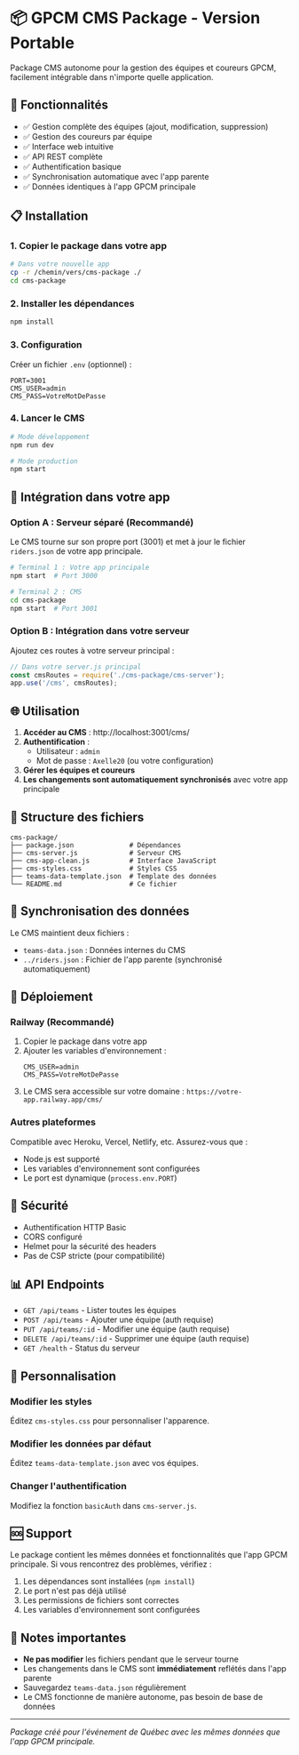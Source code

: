 # 📦 GPCM CMS Package - Version Portable

Package CMS autonome pour la gestion des équipes et coureurs GPCM, facilement intégrable dans n'importe quelle application.

## 🎯 Fonctionnalités

- ✅ Gestion complète des équipes (ajout, modification, suppression)
- ✅ Gestion des coureurs par équipe
- ✅ Interface web intuitive
- ✅ API REST complète
- ✅ Authentification basique
- ✅ Synchronisation automatique avec l'app parente
- ✅ Données identiques à l'app GPCM principale

## 📋 Installation

### 1. Copier le package dans votre app

```bash
# Dans votre nouvelle app
cp -r /chemin/vers/cms-package ./
cd cms-package
```

### 2. Installer les dépendances

```bash
npm install
```

### 3. Configuration

Créer un fichier `.env` (optionnel) :

```env
PORT=3001
CMS_USER=admin
CMS_PASS=VotreMotDePasse
```

### 4. Lancer le CMS

```bash
# Mode développement
npm run dev

# Mode production
npm start
```

## 🔧 Intégration dans votre app

### Option A : Serveur séparé (Recommandé)

Le CMS tourne sur son propre port (3001) et met à jour le fichier `riders.json` de votre app principale.

```bash
# Terminal 1 : Votre app principale
npm start  # Port 3000

# Terminal 2 : CMS
cd cms-package
npm start  # Port 3001
```

### Option B : Intégration dans votre serveur

Ajoutez ces routes à votre serveur principal :

```javascript
// Dans votre server.js principal
const cmsRoutes = require('./cms-package/cms-server');
app.use('/cms', cmsRoutes);
```

## 🌐 Utilisation

1. **Accéder au CMS** : http://localhost:3001/cms/
2. **Authentification** : 
   - Utilisateur : `admin`
   - Mot de passe : `Axelle20` (ou votre configuration)
3. **Gérer les équipes et coureurs**
4. **Les changements sont automatiquement synchronisés** avec votre app principale

## 📁 Structure des fichiers

```
cms-package/
├── package.json              # Dépendances
├── cms-server.js             # Serveur CMS
├── cms-app-clean.js          # Interface JavaScript
├── cms-styles.css            # Styles CSS
├── teams-data-template.json  # Template des données
└── README.md                 # Ce fichier
```

## 🔄 Synchronisation des données

Le CMS maintient deux fichiers :
- `teams-data.json` : Données internes du CMS
- `../riders.json` : Fichier de l'app parente (synchronisé automatiquement)

## 🚀 Déploiement

### Railway (Recommandé)

1. Copier le package dans votre app
2. Ajouter les variables d'environnement :
   ```
   CMS_USER=admin
   CMS_PASS=VotreMotDePasse
   ```
3. Le CMS sera accessible sur votre domaine : `https://votre-app.railway.app/cms/`

### Autres plateformes

Compatible avec Heroku, Vercel, Netlify, etc. Assurez-vous que :
- Node.js est supporté
- Les variables d'environnement sont configurées
- Le port est dynamique (`process.env.PORT`)

## 🔐 Sécurité

- Authentification HTTP Basic
- CORS configuré
- Helmet pour la sécurité des headers
- Pas de CSP stricte (pour compatibilité)

## 📊 API Endpoints

- `GET /api/teams` - Lister toutes les équipes
- `POST /api/teams` - Ajouter une équipe (auth requise)
- `PUT /api/teams/:id` - Modifier une équipe (auth requise)
- `DELETE /api/teams/:id` - Supprimer une équipe (auth requise)
- `GET /health` - Status du serveur

## 🎨 Personnalisation

### Modifier les styles
Éditez `cms-styles.css` pour personnaliser l'apparence.

### Modifier les données par défaut
Éditez `teams-data-template.json` avec vos équipes.

### Changer l'authentification
Modifiez la fonction `basicAuth` dans `cms-server.js`.

## 🆘 Support

Le package contient les mêmes données et fonctionnalités que l'app GPCM principale. 
Si vous rencontrez des problèmes, vérifiez :

1. Les dépendances sont installées (`npm install`)
2. Le port n'est pas déjà utilisé
3. Les permissions de fichiers sont correctes
4. Les variables d'environnement sont configurées

## 📝 Notes importantes

- **Ne pas modifier** les fichiers pendant que le serveur tourne
- Les changements dans le CMS sont **immédiatement** reflétés dans l'app parente
- Sauvegardez `teams-data.json` régulièrement
- Le CMS fonctionne de manière autonome, pas besoin de base de données

---

*Package créé pour l'événement de Québec avec les mêmes données que l'app GPCM principale.*

